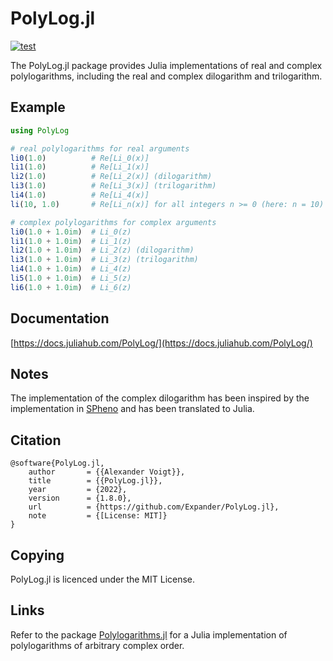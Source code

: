 PolyLog.jl
==========

[![test](https://github.com/Expander/PolyLog.jl/actions/workflows/build.yml/badge.svg)](https://github.com/Expander/PolyLog.jl/actions/workflows/build.yml)

The PolyLog.jl package provides Julia implementations of real and
complex polylogarithms, including the real and complex dilogarithm and
trilogarithm.


Example
-------

```.jl
using PolyLog

# real polylogarithms for real arguments
li0(1.0)          # Re[Li_0(x)]
li1(1.0)          # Re[Li_1(x)]
li2(1.0)          # Re[Li_2(x)] (dilogarithm)
li3(1.0)          # Re[Li_3(x)] (trilogarithm)
li4(1.0)          # Re[Li_4(x)]
li(10, 1.0)       # Re[Li_n(x)] for all integers n >= 0 (here: n = 10)

# complex polylogarithms for complex arguments
li0(1.0 + 1.0im)  # Li_0(z)
li1(1.0 + 1.0im)  # Li_1(z)
li2(1.0 + 1.0im)  # Li_2(z) (dilogarithm)
li3(1.0 + 1.0im)  # Li_3(z) (trilogarithm)
li4(1.0 + 1.0im)  # Li_4(z)
li5(1.0 + 1.0im)  # Li_5(z)
li6(1.0 + 1.0im)  # Li_6(z)
```


Documentation
-------------

[https://docs.juliahub.com/PolyLog/](https://docs.juliahub.com/PolyLog/)


Notes
-----

The implementation of the complex dilogarithm has been inspired by the
implementation in [SPheno](https://spheno.hepforge.org) and has been
translated to Julia.


Citation
--------

~~~.bibtex
@software{PolyLog.jl,
    author       = {{Alexander Voigt}},
    title        = {{PolyLog.jl}},
    year         = {2022},
    version      = {1.8.0},
    url          = {https://github.com/Expander/PolyLog.jl},
    note         = {[License: MIT]}
}
~~~


Copying
-------

PolyLog.jl is licenced under the MIT License.


Links
-----

Refer to the package
[Polylogarithms.jl](https://github.com/mroughan/Polylogarithms.jl) for
a Julia implementation of polylogarithms of arbitrary complex order.
